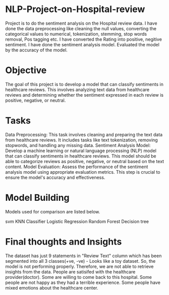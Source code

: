 # NLP-Project-on-Hospital-review
Project is to do the sentiment analysis on the Hospital review data. 
I have done the data preprocessing like cleaning the null values, converting the categorical values to numerical, tokenization, stemming, stop words removal, Pos tagging etc. 
I have converted the Rating into positive, negitive sentiment.
I have done the sentiment analysis model. 
Evaluated the model by the accuracy of the model.
# Objective
The goal of this project is to develop a model that can classify sentiments in healthcare reviews. This involves analyzing text data from healthcare reviews and determining whether the sentiment expressed in each review is positive, negative, or neutral.

# Tasks
Data Preprocessing: This task involves cleaning and preparing the text data from healthcare reviews. It includes tasks like text tokenization, removing stopwords, and handling any missing data.
Sentiment Analysis Model: Develop a machine learning or natural language processing (NLP) model that can classify sentiments in healthcare reviews. This model should be able to categorize reviews as positive, negative, or neutral based on the text content.
Model Evaluation: Assess the performance of the sentiment analysis model using appropriate evaluation metrics. This step is crucial to ensure the model's accuracy and effectiveness.
# Model Building
Models used for comparison are listed below.

svm 
KNN Classifier
Logistic Regression
Random Forest
Decision tree

# Final thoughts and Insights
The dataset has just 9 statements in "Review Text" column which has been segmented into all 3 classes(+ve, -ve) - Looks like a toy dataset. So, the model is not performing properly. Therefore, we are not able to retrieve insights from the data.
People are satisifed with the healthcare provider(doctor).
Some are willing to come back to this hospital.
Some people are not happy as they had a terrible experience.
Some people have mixed emotions about the healthcare center.

